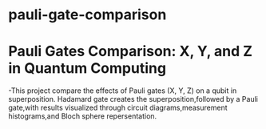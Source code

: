 # pauli-gate-comparison
# Pauli Gates Comparison: X, Y, and Z in Quantum Computing

-This project compare the effects of Pauli gates (X, Y, Z) on a qubit in superposition.
Hadamard gate creates the superposition,followed by a Pauli gate,with results visualized through circuit diagrams,measurement histograms,and Bloch sphere repersentation.
